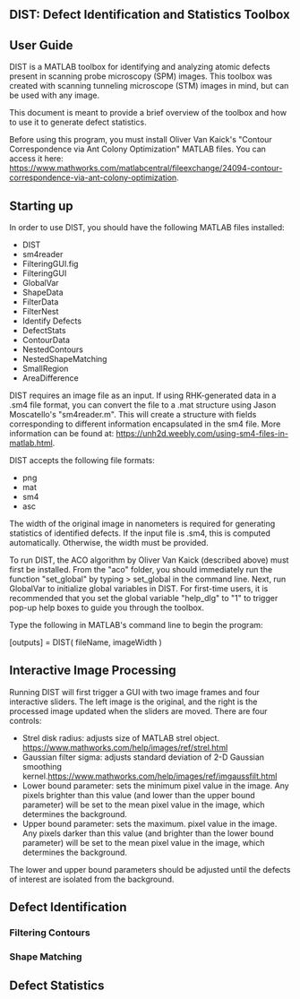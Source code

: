
DIST: Defect Identification and Statistics Toolbox
-
## User Guide

DIST is a MATLAB toolbox for identifying and analyzing atomic defects present in scanning probe microscopy (SPM) images. This toolbox was created with scanning tunneling microscope (STM) images in mind, but can be used with any image. 

This document is meant to provide a brief overview of the toolbox and how to use it to generate defect statistics. 

Before using this program, you must install Oliver Van Kaick's "Contour Correspondence via Ant Colony Optimization" MATLAB files. You can access it here: https://www.mathworks.com/matlabcentral/fileexchange/24094-contour-correspondence-via-ant-colony-optimization.

## Starting up

In order to use DIST, you should have the following MATLAB files installed: 

- DIST
- sm4reader
- FilteringGUI.fig
- FilteringGUI
- GlobalVar
- ShapeData
- FilterData
- FilterNest
- Identify Defects
- DefectStats
- ContourData
- NestedContours
- NestedShapeMatching
- SmallRegion
- AreaDifference

DIST requires an image file as an input. If using RHK-generated data in a .sm4 file format, you can convert the file to a .mat structure using Jason Moscatello's "sm4reader.m". This will create a structure with fields corresponding to different information encapsulated in the sm4 file. More information can be found at: https://unh2d.weebly.com/using-sm4-files-in-matlab.html.

DIST accepts the following file formats: 
- png
- mat
- sm4
- asc

The width of the original image in nanometers is required for generating statistics of identified defects. If the input file is .sm4, this is computed automatically. Otherwise, the width must be provided.

To run DIST, the ACO algorithm by Oliver Van Kaick (described above) must first be installed. From the "aco" folder, you should immediately run the function "set_global" by typing > set_global in the command line. Next, run GlobalVar to initialize global variables in DIST. For first-time users, it is recommended that you set the global variable "help_dlg" to "1" to trigger pop-up help boxes to guide you through the toolbox.

Type the following in MATLAB's command line to begin the program: 

[outputs] = DIST( fileName, imageWidth )

## Interactive Image Processing

Running DIST will first trigger a GUI with two image frames and four interactive sliders. The left image is the original, and the right is the processed image updated when the sliders are moved. There are four controls: 

- Strel disk radius: adjusts size of MATLAB strel object. https://www.mathworks.com/help/images/ref/strel.html
- Gaussian filter sigma: adjusts standard deviation of 2-D Gaussian smoothing kernel.https://www.mathworks.com/help/images/ref/imgaussfilt.html
- Lower bound parameter: sets the minimum pixel value in the image. Any pixels brighter than this value (and lower than the upper bound parameter) will be set to the mean pixel value in the image, which determines the background. 
- Upper bound parameter: sets the maximum. pixel value in the image. Any pixels darker than this value (and brighter than the lower bound parameter) will be set to the mean pixel value in the image, which determines the background.

The lower and upper bound parameters should be adjusted until the defects of interest are isolated from the background.

## Defect Identification

### Filtering Contours

### Shape Matching 

## Defect Statistics 
 


